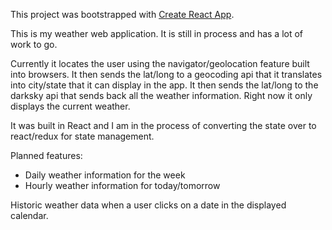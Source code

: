 This project was bootstrapped with [Create React App](https://github.com/facebook/create-react-app).

This is my weather web application. It is still in process and has a lot of work to go.

Currently it locates the user using the navigator/geolocation feature built into browsers. It then sends the lat/long to a geocoding 
api that it translates into city/state that it can display in the app. It then sends the lat/long to the darksky api that sends back 
all the weather information. Right now it only displays the current weather.

It was built in React and I am in the process of converting the state over to react/redux for state management.

Planned features: 
- Daily weather information for the week
- Hourly weather information for today/tomorrow

Historic weather data when a user clicks on a date in the displayed calendar.
